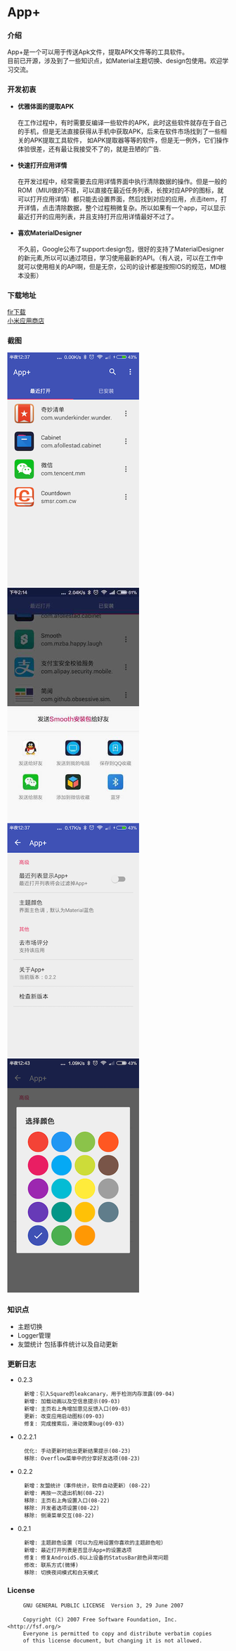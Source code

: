 # App+ #
### 介绍 ###
App+是一个可以用于传送Apk文件，提取APK文件等的工具软件。<br>
目前已开源，涉及到了一些知识点，如Material主题切换、design包使用。欢迎学习交流。


### 开发初衷 ###

* <b>优雅体面的提取APK</b><br><br>在工作过程中，有时需要反编译一些软件的APK，此时这些软件就存在于自己的手机，但是无法直接获得从手机中获取APK，后来在软件市场找到了一些相关的APK提取工具软件，
如APK提取器等等的软件，但是无一例外，它们操作体验很差，还有最让我接受不了的，就是丑陋的广告.<br><br>
* <b>快速打开应用详情</b><br><br>在开发过程中，经常需要去应用详情界面中执行清除数据的操作。但是一般的ROM（MIUI做的不错，可以直接在最近任务列表，长按对应APP的图标，就可以打开应用详情）都只能去设置界面，然后找到对应的应用，点击item，打开详情，点击清除数据，整个过程稍微复杂。所以如果有一个app，可以显示最近打开的应用列表，并且支持打开应用详情最好不过了。<br><br>
* <b>喜欢MaterialDesigner</b><br><br>不久前，Google公布了support:design包，很好的支持了MaterialDesigner的新元素,所以可以通过项目，学习使用最新的API。（有人说，可以在工作中就可以使用相关的API啊，但是无奈，公司的设计都是按照IOS的规范，MD根本没影）


### 下载地址 ####

[fir下载](http://fir.im/appplus)<br>
[小米应用商店](http://app.mi.com/detail/104777)

### 截图 ###

![index](/art/index.png "")
![send](/art/send.jpg "")<br>
![setting](/art/setting.png "")
![theme](/art/theme.png "")

### 知识点 ###
* 主题切换
* Logger管理
* 友盟统计 包括事件统计以及自动更新

### 更新日志 ###

* 0.2.3

        新增：引入Square的leakcanary，用于检测内存泄露(09-04)
        新增: 加载动画以及空信息提示(09-03)
        新增: 主页右上角增加意见反馈入口(09-03)
        更新: 改变应用启动图标(09-03)
        修复: 完成搜索后，滑动效果bug(09-03)

* 0.2.2.1

        优化: 手动更新时给出更新结果提示(08-23)
        移除: Overflow菜单中的分享好友选项(08-23)

* 0.2.2

        新增：友盟统计（事件统计，软件自动更新）(08-22)
        新增: 再按一次退出机制(08-22)
        移除: 主页右上角设置入口(08-22)
        移除: 开发者选项设置(08-22)
        移除: 侧滑菜单交互(08-22)

* 0.2.1

        新增: 主题颜色设置（可以为应用设置你喜欢的主题颜色啦）
        新增: 最近打开列表是否显示App+的设置选项
        修复: 修复Android5.0以上设备的StatusBar颜色异常问题
        修改: 联系方式(微博)
        移除: 切换夜间模式和白天模式

### License ###

         GNU GENERAL PUBLIC LICENSE  Version 3, 29 June 2007

         Copyright (C) 2007 Free Software Foundation, Inc. <http://fsf.org/>
         Everyone is permitted to copy and distribute verbatim copies
         of this license document, but changing it is not allowed.